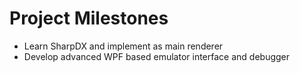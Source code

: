 # Project Milestones #

* Learn SharpDX and implement as main renderer
* Develop advanced WPF based emulator interface and debugger